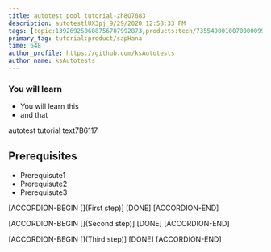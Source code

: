 ```yaml
---
title: autotest_pool_tutorial-zh8O7683
description: autotestlUX3pj_9/29/2020 12:58:33 PM
tags: [topic:139269250608756787992873,products:tech/73554900100700000996,tutorial:experience/advanced]
primary_tag: tutorial:product/sapHana
time: 648
author_profile: https://github.com/ksAutotests
author_name: ksAutotests
---
```

### You will learn
- You will learn this
- and that

autotest tutorial text7B6117

## Prerequisites
- Prerequisute1
- Prerequisute2
- Prerequisute3

[ACCORDION-BEGIN [](First step)]
[DONE]
[ACCORDION-END]

[ACCORDION-BEGIN [](Second step)]
[DONE]
[ACCORDION-END]

[ACCORDION-BEGIN [](Third step)]
[DONE]
[ACCORDION-END]


